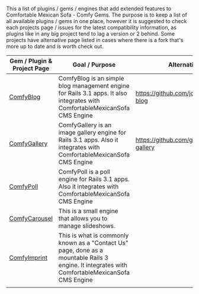 This a list of plugins / gems / engines that add extended features to Comfortable Mexican Sofa - Comfy Gems. The purpose is to keep a list of all available plugins / gems in one place, however it is suggested to check each projects  page / issues for the latest compatibility information, as plugins like in any big project tend to lag a version or 2 behind.  Some projects have alternative page listed in cases where there is a fork that's more up to date and is worth check out.

Gem / Plugin  & Project Page  | Goal / Purpose | Alternative Page
------------- | -------------- | ----------------
[ComfyBlog](https://github.com/comfy/comfy-blog) | ComfyBlog is an simple blog management engine for Rails 3.1 apps. It also integrates with ComfortableMexicanSofa CMS Engine | https://github.com/joshuaogle/comfy-blog
[ComfyGallery](https://github.com/comfy/comfy-gallery) | ComfyGallery is an image gallery engine for Rails 3.1 apps. Also it integrates with ComfortableMexicanSofa CMS Engine | https://github.com/geisimarrech/comfy-gallery
[ComfyPoll](https://github.com/comfy/comfy-poll) | ComfyPoll is a poll engine for Rails 3.1 apps. Also it integrates with ComfortableMexicanSofa CMS Engine | 
[ComfyCarousel](https://github.com/comfy/comfy-carousel) | This is a small engine that allows you to manage slideshows. |
[ComfyImprint](https://github.com/konung/comfy_imprint) | This is what is commonly known as a "Contact Us" page, done as a mountable Rails 3 engine. It integrates with ComfortableMexicanSofa CMS Engine |
              |                |   